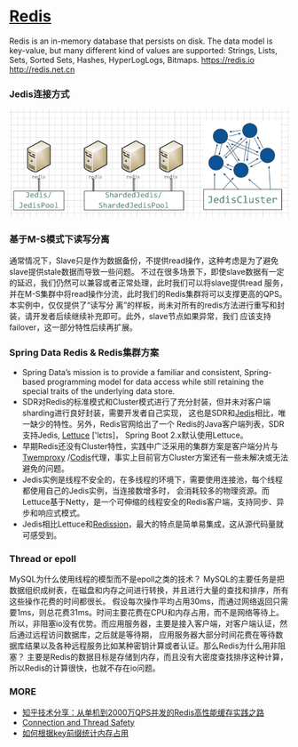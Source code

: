 # [Redis](https://github.com/antirez/redis)
Redis is an in-memory database that persists on disk. The data model is key-value,
but many different kind of values are supported: Strings, Lists, Sets, Sorted Sets,
Hashes, HyperLogLogs, Bitmaps. https://redis.io http://redis.net.cn

### Jedis连接方式
![jedis](jedis.png)

### 基于M-S模式下读写分离
通常情况下，Slave只是作为数据备份，不提供read操作，这种考虑是为了避免slave提供stale数据而导致一些问题。
不过在很多场景下，即使slave数据有一定的延迟，我们仍然可以兼容或者正常处理，此时我们可以将slave提供read
服务，并在M-S集群中将read操作分流，此时我们的Redis集群将可以支撑更高的QPS。本实例中，仅仅提供了“读写分
离”的样板，尚未对所有的redis方法进行重写和封装，请开发者后续继续补充即可。此外，slave节点如果异常，我们
应该支持failover，这一部分特性后续再扩展。

### Spring Data Redis & Redis集群方案
- Spring Data’s mission is to provide a familiar and consistent, Spring-based programming model
for data access while still retaining the special traits of the underlying data store.
- SDR对Redis的标准模式和Cluster模式进行了充分封装，但并未对客户端sharding进行良好封装，需要开发者自己实现，
这也是SDR和[Jedis](https://github.com/xetorthio/jedis)相比，唯一缺少的特性。另外，Redis官网给出了一个
Redis的Java客户端列表，SDR支持Jedis, [Lettuce](https://github.com/lettuce-io/lettuce-core) ['lɛtɪs]，
Spring Boot 2.x默认使用Lettuce。
- 早期Redis还没有Cluster特性，实践中广泛采用的集群方案是客户端分片与[Twemproxy](https://github.com/twitter/twemproxy)
/[Codis](https://github.com/CodisLabs/codis)代理，事实上目前官方Cluster方案还有一些未解决或无法避免的问题。
- Jedis实例是线程不安全的，在多线程的环境下，需要使用连接池，每个线程都使用自己的Jedis实例，当连接数增多时，
会消耗较多的物理资源。而Lettuce基于Netty，是一个可伸缩的线程安全的Redis客户端，支持同步、异步和响应式模式。
- Jedis相比Lettuce和[Redission](https://github.com/redisson/redisson)，最大的特点是简单易集成，这从源代码量就可感受到。

### Thread or epoll
MySQL为什么使用线程的模型而不是epoll之类的技术？
MySQL的主要任务是把数据组织成树表，在磁盘和内存之间进行转换，并且进行大量的查找和排序，所有这些操作花费的时间都很长。
假设每次操作平均占用30ms，而通过网络返回只需要1ms，则总花费31ms。时间主要花费在CPU和内存占用，而不是网络等待上。
所以，非阻塞io没有优势。而应用服务器，主要是接入客户端，对客户端认证，然后通过远程访问数据库，之后就是等待期，
应用服务器大部分时间花费在等待数据库结果以及各种远程服务比如某种密钥计算或者认证。那么Redis为什么用非阻塞？
主要是Redis的数据目标是存储到内存，而且没有大密度查找排序这种计算，所以Redis的计算很快，也就不存在io问题。

### MORE
- [知乎技术分享：从单机到2000万QPS并发的Redis高性能缓存实践之路](https://blog.csdn.net/javahongxi/article/details/82766742)
- [Connection and Thread Safety](https://blog.csdn.net/javahongxi/article/details/50559829)
- [如何根据key前缀统计内存占用](https://segmentfault.com/q/1010000010575235)